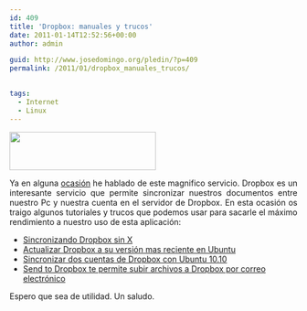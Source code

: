 ```yaml
---
id: 409
title: 'Dropbox: manuales y trucos'
date: 2011-01-14T12:52:56+00:00
author: admin

guid: http://www.josedomingo.org/pledin/?p=409
permalink: /2011/01/dropbox_manuales_trucos/

  
tags:
  - Internet
  - Linux
---
```

<img class="alignnone" title="dropbox" src="https://www.getdropbox.com/static/1234912454/images/main_logo.png" alt="" width="256" height="67" />

<p style="text-align: justify;">
  Ya en alguna <a href="http://www.josedomingo.org/web/mod/forum/discuss.php?d=391">ocasión</a> he hablado de este magnifico servicio. Dropbox es un interesante servicio que permite sincronizar nuestros documentos entre nuestro Pc y nuestra cuenta en el servidor de Dropbox. En esta ocasión os traigo algunos tutoriales y trucos que podemos usar para sacarle el máximo rendimiento a nuestro uso de esta aplicación:
</p>

  * [Sincronizando Dropbox sin X](http://www.ubuntizandoelplaneta.com/2010/07/sincronizando-dropbox-sin-x.html)
  * [Actualizar Dropbox a su versión mas reciente en Ubuntu](http://www.atareao.es/ubuntu/conociendo-ubuntu/actualizar-dropbox-a-su-version-mas-reciente-en-ubuntu/)
  * [Sincronizar dos cuentas de Dropbox con Ubuntu 10.10](http://ubuntulife.wordpress.com/2010/12/05/sincronizar-dos-cuentas-de-dropbox-con-ubuntu-10-10/)
  * [Send to Dropbox te permite subir archivos a Dropbox por correo electrónico](http://www.genbeta.com/web/send-to-dropbox-te-permite-subir-archivos-a-dropbox-por-correo-electronico)

Espero que sea de utilidad. Un saludo.

<!-- AddThis Advanced Settings generic via filter on the_content -->

<!-- AddThis Share Buttons generic via filter on the_content -->